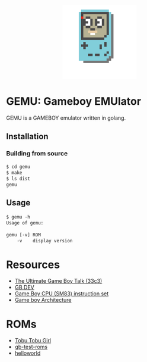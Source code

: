 <center><img src="gemu.png" width="200"></center>

# GEMU: Gameboy EMUlator
GEMU is a GAMEBOY emulator written in golang.

## Installation
### Building from source
```
$ cd gemu
$ make
$ ls dist
gemu
```

## Usage
```
$ gemu -h
Usage of gemu:

gemu [-v] ROM
    -v    display version
```

# Resources
- [The Ultimate Game Boy Talk (33c3)](https://youtu.be/HyzD8pNlpwI)
- [GB DEV](https://gbdev.io/)
- [Game Boy CPU (SM83) instruction set](https://gbdev.io/gb-opcodes/optables/)
- [Game boy Architecture](https://www.copetti.org/writings/consoles/game-boy/)

# ROMs
- [Tobu Tobu Girl](https://tangramgames.dk/tobutobugirl/)
- [gb-test-roms](https://github.com/retrio/gb-test-roms)
- [helloworld](https://github.com/gitendo/helloworld)